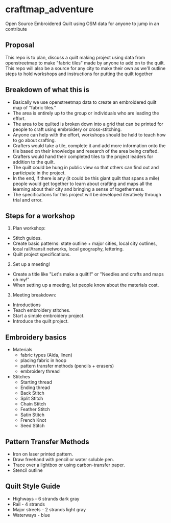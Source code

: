 # craftmap_adventure
Open Source Embroidered Quilt using OSM data for anyone to jump in an contribute

## Proposal
This repo is to plan, discuss a quilt making project using data from openstreetmap to make "fabric tiles" made by anyone to add on to the quilt. This repo will also be a source for any city to make their own as we'll outline steps to hold workshops and instructions for putting the quilt together

## Breakdown of what this is
* Basically we use openstreetmap data to create an embroidered quilt map of "fabric tiles." 
* The area is entirely up to the group or individuals who are leading the effort.
* The area to be quilted is broken down into a grid that can be printed for people to craft using embroidery or cross-stitching.
* Anyone can help with the effort, workshops should be held to teach how to go about crafting.
* Crafters would take a tile, complete it and add more information onto the tile based on their knowledge and research of the area being crafted.
* Crafters would hand their completed tiles to the project leaders for addition to the quilt.
* The quilt could be hung in public view so that others can find out and participate in the project.
* In the end, if there is any (it could be this giant quilt that spans a mile) people would get together to learn about crafting and maps all the learning about their city and bringing a sense of togetherness.
* The specifications for this project will be developed iteratively through trial and error.

## Steps for a workshop

1. Plan workshop:
 * Stitch guides.
 * Create basic patterns: state outline + major cities, local city outlines, local rail/transit networks, local geography, lettering.
 * Quilt project specifications.
2. Set up a meeting!
 * Create a title like "Let's make a quilt!!" or "Needles and crafts and maps oh my!"
 * When setting up a meeting, let people know about the materials cost.
3. Meeting breakdown:
 * Introductions
 * Teach embroidery stitches.
 * Start a simple embroidery project.
 * Introduce the quilt project.

## Embroidery basics

- Materials
  - fabric types (Aida, linen)
  - placing fabric in hoop
  - pattern transfer methods (pencils + erasers)
  - embroidery thread
- Stitches
  - Starting thread
  - Ending thread
  - Back Stitch
  - Split Stitch
  - Chain Stitch
  - Feather Stitch
  - Satin Stitch
  - French Knot
  - Seed Stitch

## Pattern Transfer Methods

- Iron on laser printed pattern.
- Draw freehand with pencil or water soluble pen.
- Trace over a lightbox or using carbon-transfer paper.
- Stencil outline

## Quilt Style Guide

- Highways - 6 strands dark gray
- Rail - 4 strands
- Major streets - 2 strands light gray
- Waterways - blue
